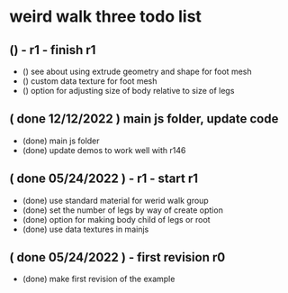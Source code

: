 # weird walk three todo list

## () - r1 - finish r1
* () see about using extrude geometry and shape for foot mesh
* () custom data texture for foot mesh
* () option for adjusting size of body relative to size of legs

## ( done 12/12/2022 ) main js folder, update code
* (done) main js folder
* (done) update demos to work well with r146

## ( done 05/24/2022 ) - r1 - start r1
* (done) use standard material for werid walk group
* (done) set the number of legs by way of create option
* (done) option for making body child of legs or root
* (done) use data textures in mainjs

## ( done 05/24/2022 ) - first revision r0
* (done) make first revision of the example